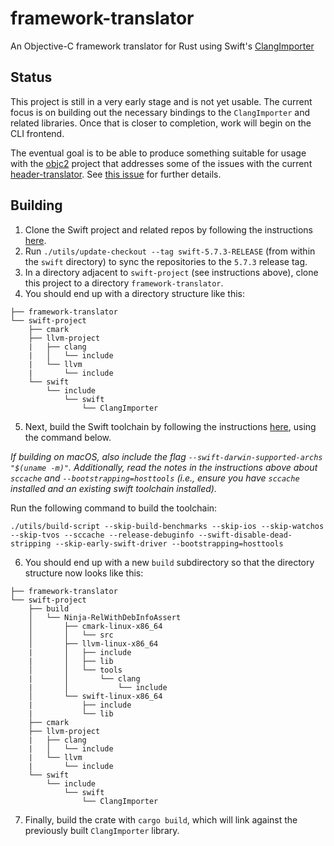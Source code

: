 # framework-translator

An Objective-C framework translator for Rust using Swift's [ClangImporter](https://github.com/apple/swift/tree/main/lib/ClangImporter)

## Status

This project is still in a very early stage and is not yet usable. The current focus is on building out the necessary bindings to the `ClangImporter` and related libraries. Once that is closer to completion, work will begin on the CLI frontend.

The eventual goal is to be able to produce something suitable for usage with the [objc2](https://github.com/madsmtm/objc2) project that addresses some of the issues with the current [header-translator](https://github.com/madsmtm/objc2/tree/master/crates/header-translator). See [this issue](https://github.com/madsmtm/objc2/issues/345) for further details.

## Building

1. Clone the Swift project and related repos by following the instructions [here](https://github.com/apple/swift/blob/main/docs/HowToGuides/GettingStarted.md#cloning-the-project).
2. Run `./utils/update-checkout --tag swift-5.7.3-RELEASE` (from within the `swift` directory) to sync the repositories to the `5.7.3` release tag.
3. In a directory adjacent to `swift-project` (see instructions above), clone this project to a directory `framework-translator`.
4. You should end up with a directory structure like this:

```
├── framework-translator
└── swift-project
    ├── cmark
    ├── llvm-project
    |   ├── clang
    |   │   └── include
    |   └── llvm
    |       └── include
    └── swift
        └── include
            └── swift
                └── ClangImporter
```

5. Next, build the Swift toolchain by following the instructions [here](https://github.com/apple/swift/blob/main/docs/HowToGuides/GettingStarted.md#building-the-project-for-the-first-time), using the command below.

_If building on macOS, also include the flag `--swift-darwin-supported-archs "$(uname -m)"`. Additionally, read the notes in the instructions above about `sccache` and `--bootstrapping=hosttools` (i.e., ensure you have `sccache` installed and an existing swift toolchain installed)._

Run the following command to build the toolchain:

```
./utils/build-script --skip-build-benchmarks --skip-ios --skip-watchos --skip-tvos --sccache --release-debuginfo --swift-disable-dead-stripping --skip-early-swift-driver --bootstrapping=hosttools
```

6. You should end up with a new `build` subdirectory so that the directory structure now looks like this:

```
├── framework-translator
└── swift-project
    ├── build
    │   └── Ninja-RelWithDebInfoAssert
    │       ├── cmark-linux-x86_64
    │       │   └── src
    │       ├── llvm-linux-x86_64
    |       │   ├── include
    |       │   ├── lib
    │       │   └── tools
    |       │       └── clang
    |       │           └── include
    │       └── swift-linux-x86_64
    |           ├── include
    |           └── lib
    ├── cmark
    ├── llvm-project
    |   ├── clang
    |   │   └── include
    |   └── llvm
    |       └── include
    └── swift
        └── include
            └── swift
                └── ClangImporter
```

7. Finally, build the crate with `cargo build`, which will link against the previously built `ClangImporter` library.
